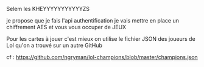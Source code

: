 Selem les KHEYYYYYYYYYYYZS


je propose que je fais l'api authentification je vais mettre en place un chiffrement AES et vous vous occuper de JEUX 

Pour les cartes à jouer c'est mieux on utilise le fichier JSON des joueurs de Lol qu'on a trouvé sur un autre GitHub

cf : https://github.com/ngryman/lol-champions/blob/master/champions.json


